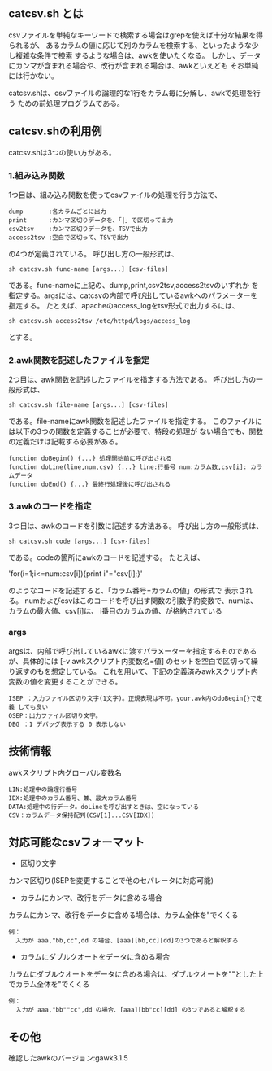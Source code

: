 ## catcsv.sh とは

csvファイルを単純なキーワードで検索する場合はgrepを使えば十分な結果を得られるが、
あるカラムの値に応じて別のカラムを検索する、といったような少し複雑な条件で検索
するような場合は、awkを使いたくなる。
しかし、データにカンマが含まれる場合や、改行が含まれる場合は、awkといえども
そお単純には行かない。

catcsv.shは、csvファイルの論理的な1行をカラム毎に分解し、awkで処理を行う
ための前処理プログラムである。

## catcsv.shの利用例

catcsv.shは3つの使い方がある。

### 1.組み込み関数

1つ目は、組み込み関数を使ってcsvファイルの処理を行う方法で、

```
dump       :各カラムごとに出力
print      :カンマ区切りデータを、「|」で区切って出力
csv2tsv    :カンマ区切りデータを、TSVで出力
access2tsv :空白で区切って、TSVで出力
```

の4つが定義されている。
呼び出し方の一般形式は、

`sh catcsv.sh func-name [args...] [csv-files]`

である。func-nameに上記の、dump,print,csv2tsv,access2tsvのいずれか
を指定する。argsには、catcsvの内部で呼び出しているawkへのパラメーターを
指定する。
たとえば、apacheのaccess_logをtsv形式で出力するには、

`sh catcsv.sh access2tsv /etc/httpd/logs/access_log`

とする。

### 2.awk関数を記述したファイルを指定

2つ目は、awk関数を記述したファイルを指定する方法である。
呼び出し方の一般形式は、

`sh catcsv.sh file-name [args...] [csv-files]`

である。file-nameにawk関数を記述したファイルを指定する。
このファイルには以下の3つの関数を定義することが必要で、特段の処理が
ない場合でも、関数の定義だけは記載する必要がある。

```
function doBegin() {...} 処理開始前に呼び出される
function doLine(line,num,csv) {...} line:行番号 num:カラム数,csv[i]: カラ ムデータ
function doEnd() {...} 最終行処理後に呼び出される
```

### 3.awkのコードを指定

3つ目は、awkのコードを引数に記述する方法ある。
呼び出し方の一般形式は、

`sh catcsv.sh code [args...] [csv-files]`

である。codeの箇所にawkのコードを記述する。
たとえば、

'for(i=1;i<=num:csv[i]){print i"="csv[i];}'

のようなコードを記述すると、「カラム番号=カラムの値」の形式で
表示される。
numおよびcsvはこのコードを呼び出す関数の引数予約変数で、numは、カラムの最大値、csv[i]は、
i番目のカラムの値、が格納されている

### args

argsは、内部で呼び出しているawkに渡すパラメーターを指定するものであるが、具体的には
[-v awkスクリプト内変数名=値] のセットを空白で区切って繰り返すのもを想定している。
これを用いて、下記の定義済みawkスクリプト内変数の値を変更することができる。

```
ISEP ：入力ファイル区切り文字(1文字)。正規表現は不可。your.awk内のdoBegin{}で定義 しても良い
OSEP：出力ファイル区切り文字。
DBG ：1 デバッグ表示する 0 表示しない
```

## 技術情報

awkスクリプト内グローバル変数名

```
LIN:処理中の論理行番号
IDX:処理中のカラム番号、兼、最大カラム番号
DATA:処理中の行データ。doLineを呼び出すときは、空になっている
CSV：カラムデータ保持配列(CSV[1]...CSV[IDX])
```

## 対応可能なcsvフォーマット

- 区切り文字

カンマ区切り(ISEPを変更することで他のセパレータに対応可能)

- カラムにカンマ、改行をデータに含める場合

カラムにカンマ、改行をデータに含める場合は、カラム全体を"でくくる
```
例：
  入力が aaa,"bb,cc",dd の場合、[aaa][bb,cc][dd]の3つであると解釈する
```

- カラムにダブルクオートをデータに含める場合

カラムにダブルクオートをデータに含める場合は、ダブルクオートを""とした上でカラム全体を"でくくる

```
例：
  入力が aaa,"bb""cc",dd の場合、[aaa][bb"cc][dd] の3つであると解釈する
```

## その他

確認したawkのバージョン:gawk3.1.5
